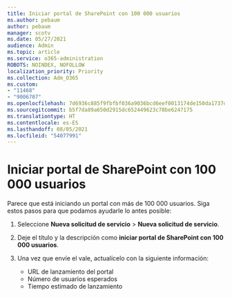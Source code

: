 ```yaml
---
title: Iniciar portal de SharePoint con 100 000 usuarios
ms.author: pebaum
author: pebaum
manager: scotv
ms.date: 05/27/2021
audience: Admin
ms.topic: article
ms.service: o365-administration
ROBOTS: NOINDEX, NOFOLLOW
localization_priority: Priority
ms.collection: Adm_O365
ms.custom:
- "11468"
- "9006707"
ms.openlocfilehash: 7d6936c885f9fbfbf036a9036bcd6eef0013174de150da1737df69a6fa3d2834
ms.sourcegitcommit: b5f7da89a650d2915dc652449623c78be6247175
ms.translationtype: HT
ms.contentlocale: es-ES
ms.lasthandoff: 08/05/2021
ms.locfileid: "54077991"
---
```

# <a name="launch-sharepoint-portal-with-100k-users"></a>Iniciar portal de SharePoint con 100 000 usuarios

Parece que está iniciando un portal con más de 100 000 usuarios. Siga estos pasos para que podamos ayudarle lo antes posible:

1. Seleccione **Nueva solicitud de servicio** > **Nueva solicitud de servicio**.

1. Deje el título y la descripción como **iniciar portal de SharePoint con 100 000 usuarios**.

1. Una vez que envíe el vale, actualícelo con la siguiente información:

    - URL de lanzamiento del portal 
    - Número de usuarios esperados 
    - Tiempo estimado de lanzamiento 
